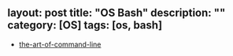 layout: post
title: "OS Bash"
description: ""
category: [OS]
tags: [os, bash]
---

- [the-art-of-command-line](https://github.com/jlevy/the-art-of-command-line/blob/master/README-zh.md)
